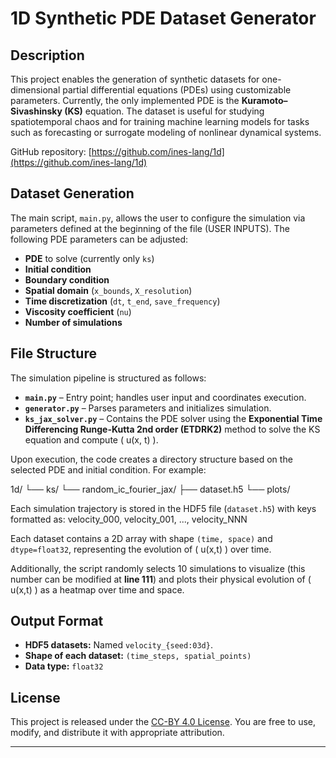 # 1D Synthetic PDE Dataset Generator

## Description

This project enables the generation of synthetic datasets for one-dimensional partial differential equations (PDEs) using customizable parameters. Currently, the only implemented PDE is the **Kuramoto–Sivashinsky (KS)** equation. The dataset is useful for studying spatiotemporal chaos and for training machine learning models for tasks such as forecasting or surrogate modeling of nonlinear dynamical systems.

GitHub repository: [https://github.com/ines-lang/1d](https://github.com/ines-lang/1d)

## Dataset Generation

The main script, `main.py`, allows the user to configure the simulation via parameters defined at the beginning of the file (USER INPUTS). The following PDE parameters can be adjusted:

- **PDE** to solve (currently only `ks`)
- **Initial condition**
- **Boundary condition**
- **Spatial domain** (`x_bounds`, `X_resolution`)
- **Time discretization** (`dt`, `t_end`, `save_frequency`)
- **Viscosity coefficient** (`nu`)
- **Number of simulations**

## File Structure

The simulation pipeline is structured as follows:

- **`main.py`** – Entry point; handles user input and coordinates execution.
- **`generator.py`** – Parses parameters and initializes simulation.
- **`ks_jax_solver.py`** – Contains the PDE solver using the **Exponential Time Differencing Runge-Kutta 2nd order (ETDRK2)** method to solve the KS equation and compute \( u(x, t) \).

Upon execution, the code creates a directory structure based on the selected PDE and initial condition. For example:

1d/
└── ks/
└── random_ic_fourier_jax/
├── dataset.h5
└── plots/


Each simulation trajectory is stored in the HDF5 file (`dataset.h5`) with keys formatted as:
velocity_000, velocity_001, ..., velocity_NNN


Each dataset contains a 2D array with shape `(time, space)` and `dtype=float32`, representing the evolution of \( u(x,t) \) over time.

Additionally, the script randomly selects 10 simulations to visualize (this number can be modified at **line 111**) and plots their physical evolution of \( u(x,t) \) as a heatmap over time and space.

## Output Format

- **HDF5 datasets:** Named `velocity_{seed:03d}`.
- **Shape of each dataset:** `(time_steps, spatial_points)`
- **Data type:** `float32`

## License

This project is released under the [CC-BY 4.0 License](https://creativecommons.org/licenses/by/4.0/). You are free to use, modify, and distribute it with appropriate attribution.

---